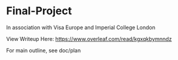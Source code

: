 # Final-Project

In association with Visa Europe and Imperial College London

View Writeup Here: https://www.overleaf.com/read/kgxqkbymnndz

For main outline, see doc/plan
